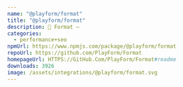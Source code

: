 ```yaml
---
name: "@playform/format"
title: "@playform/format"
description: 🗻 Format —
categories:
  - performance+seo
npmUrl: https://www.npmjs.com/package/@playform/format
repoUrl: https://github.com/PlayForm/Format
homepageUrl: HTTPS://GitHub.Com/PlayForm/Format#readme
downloads: 3926
image: /assets/integrations/@playform/format.svg
---
```

